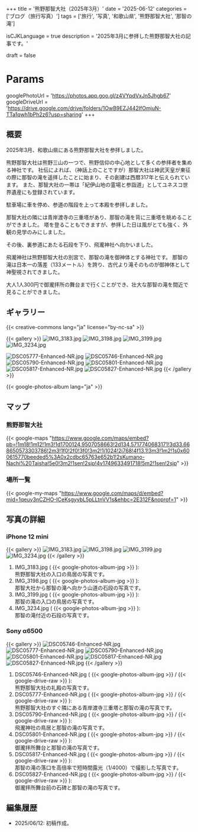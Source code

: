 +++
title = '熊野那智大社（2025年3月）'
date = '2025-06-12'
categories = ['ブログ（旅行写真）']
tags = ['旅行', '写真', '和歌山県', '熊野那智大社', '那智の滝']

isCJKLanguage = true
description = '2025年3月に参拝した熊野那智大社の記事です。'

draft = false

# Params
googlePhotoUrl = 'https://photos.app.goo.gl/z4VYpdVxJn5Jhgb67'
googleDriveUrl = 'https://drive.google.com/drive/folders/1OwB9EZJ442IfOmjuN-TTa1qwh1bPh2z6?usp=sharing'
+++


## 概要

2025年3月、和歌山県にある熊野那智大社を参拝しました。

熊野那智大社は熊野三山の一つで、熊野信仰の中心地として多くの参拝者を集める神社です。
社伝によれば、（神話上のことですが）那智大社は神武天皇が東征の際に那智の滝を遥拝したことに始まり、その創建は西暦317年と伝えられています。
また、那智大社の一帯は「紀伊山地の霊場と参詣道」としてユネスコ世界遺産にも登録されています。

駐車場に車を停め、参道の階段を上って本殿を参拝しました。

那智大社の隣には青岸渡寺の三重塔があり、那智の滝を背に三重塔を眺めることができました。
塔を登ることもできますが、参拝した日は風がとても強く、外観の見学のみにしました。

その後、裏参道にあたる石段を下り、飛瀧神社へ向かいました。

飛瀧神社は熊野那智大社の別宮で、那智の滝を御神体とする神社です。
那智の滝は日本一の落差（133メートル）を誇り、古代より滝そのものが御神体として神聖視されてきました。

大人1人300円で御瀧拝所の舞台まで行くことができ、壮大な那智の滝を間近で見ることができました。


## ギャラリー

{{< creative-commons lang="ja" license="by-nc-sa" >}}

{{< gallery >}}
<img src="IMG_3183.jpg" alt="IMG_3183.jpg" class="grid-w100" />
<img src="IMG_3198.jpg" alt="IMG_3198.jpg" class="grid-w33" />
<img src="IMG_3199.jpg" alt="IMG_3199.jpg" class="grid-w33" />
<img src="IMG_3234.jpg" alt="IMG_3234.jpg" class="grid-w33" />

<img src="DSC05777-Enhanced-NR.jpg" alt="DSC05777-Enhanced-NR.jpg" class="grid-w50" />
<img src="DSC05746-Enhanced-NR.jpg" alt="DSC05746-Enhanced-NR.jpg" class="grid-w50" />
<img src="DSC05790-Enhanced-NR.jpg" alt="DSC05790-Enhanced-NR.jpg" class="grid-w25" />
<img src="DSC05801-Enhanced-NR.jpg" alt="DSC05801-Enhanced-NR.jpg" class="grid-w25" />
<img src="DSC05817-Enhanced-NR.jpg" alt="DSC05817-Enhanced-NR.jpg" class="grid-w25" />
<img src="DSC05827-Enhanced-NR.jpg" alt="DSC05827-Enhanced-NR.jpg" class="grid-w25" />
{{< /gallery >}}

{{< google-photos-album lang="ja" >}}


## マップ

### 熊野那智大社

{{< google-maps "https://www.google.com/maps/embed?pb=!1m18!1m12!1m3!1d1700124.9507058663!2d134.5717740683171!3d33.668650573303786!2m3!1f0!2f0!3f0!3m2!1i1024!2i768!4f13.1!3m3!1m2!1s0x600615770beeded5%3A0x2cdbc65763e652b1!2sKumano-Nachi%20Taisha!5e0!3m2!1sen!2sjp!4v1749633491718!5m2!1sen!2sjp" >}}


### 場所一覧

{{< google-my-maps "https://www.google.com/maps/d/embed?mid=1qeuy3nCZHO-ICeKsgyvbL5pLLtnVV1s&ehbc=2E312F&noprof=1" >}}


## 写真の詳細

### iPhone 12 mini

{{< gallery >}}
<img src="IMG_3183.jpg" alt="IMG_3183.jpg" class="grid-w25" />
<img src="IMG_3198.jpg" alt="IMG_3198.jpg" class="grid-w25" />
<img src="IMG_3199.jpg" alt="IMG_3199.jpg" class="grid-w25" />
<img src="IMG_3234.jpg" alt="IMG_3234.jpg" class="grid-w25" />
{{< /gallery >}}

1. IMG\_3183.jpg ( {{< google-photos-album-jpg >}} ):  
    熊野那智大社の入口の鳥居の写真です。
1. IMG\_3198.jpg ( {{< google-photos-album-jpg >}} ):  
    那智大社から那智の滝へ向かう山道の石段の写真です。
1. IMG\_3199.jpg ( {{< google-photos-album-jpg >}} ):  
    那智の滝の入口の鳥居の写真です。
1. IMG\_3234.jpg ( {{< google-photos-album-jpg >}} ):  
    那智の滝付近の石段の写真です。


### Sony α6500

{{< gallery >}}
<img src="DSC05746-Enhanced-NR.jpg" alt="DSC05746-Enhanced-NR.jpg" class="grid-w50" />
<img src="DSC05777-Enhanced-NR.jpg" alt="DSC05777-Enhanced-NR.jpg" class="grid-w50" />
<img src="DSC05790-Enhanced-NR.jpg" alt="DSC05790-Enhanced-NR.jpg" class="grid-w25" />
<img src="DSC05801-Enhanced-NR.jpg" alt="DSC05801-Enhanced-NR.jpg" class="grid-w25" />
<img src="DSC05817-Enhanced-NR.jpg" alt="DSC05817-Enhanced-NR.jpg" class="grid-w25" />
<img src="DSC05827-Enhanced-NR.jpg" alt="DSC05827-Enhanced-NR.jpg" class="grid-w25" />
{{< /gallery >}}

1. DSC05746-Enhanced-NR.jpg ( {{< google-photos-album-jpg >}} / {{< google-drive-raw >}} ):  
    熊野那智大社の礼殿の写真です。
1. DSC05777-Enhanced-NR.jpg ( {{< google-photos-album-jpg >}} / {{< google-drive-raw >}} ):  
    熊野那智大社のすぐ隣にある青岸渡寺三重塔と那智の滝の写真です。
1. DSC05790-Enhanced-NR.jpg ( {{< google-photos-album-jpg >}} / {{< google-drive-raw >}} ):  
    飛瀧神社の鳥居と那智の滝の写真です。
1. DSC05801-Enhanced-NR.jpg ( {{< google-photos-album-jpg >}} / {{< google-drive-raw >}} ):  
    御瀧拝所舞台と那智の滝の写真です。
1. DSC05817-Enhanced-NR.jpg ( {{< google-photos-album-jpg >}} / {{< google-drive-raw >}} ):  
    那智の滝の落口を高倍率で短時間露光（1/4000）で撮影した写真です。
1. DSC05827-Enhanced-NR.jpg ( {{< google-photos-album-jpg >}} / {{< google-drive-raw >}} ):  
    御瀧拝所舞台前の石碑と那智の滝の写真です。


## 編集履歴

- 2025/06/12: 初稿作成。


